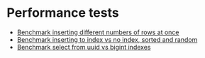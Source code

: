 Performance tests
=================

* [Benchmark inserting different numbers of rows at once](postgres-insert-many/README.md)
* [Benchmark inserting to index vs no index, sorted and random](postgres-insert-into-index/README.md)
* [Benchmark select from uuid vs bigint indexes](postgres-indexes/README.md)